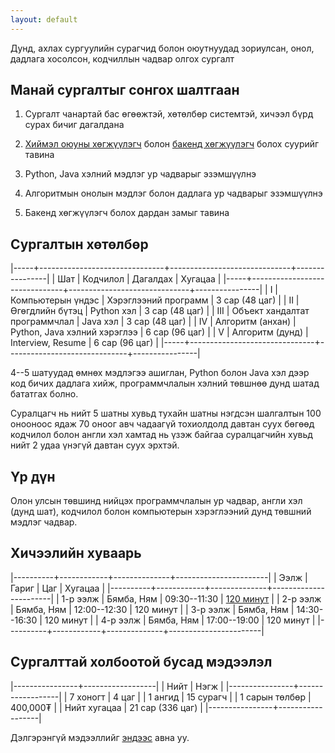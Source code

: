 ```yaml
---
layout: default
---
```


Дунд, ахлах сургуулийн сурагчид болон оюутнуудад зориулсан, онол, дадлага хосолсон, кодчиллын чадвар олгох сургалт

## Манай сургалтыг сонгох шалтгаан

1. Сургалт чанартай бас өгөөжтэй, хөтөлбөр системтэй, хичээл бүрд сурах бичиг дагалдана
   
1. [Хиймэл оюуны хөгжүүлэгч](/faq#ai) болон [бакенд хөгжүүлэгч](/backend) болох суурийг тавина

1. Python, Java хэлний мэдлэг ур чадварыг эзэмшүүлнэ

1. Алгоритмын онолын мэдлэг болон дадлага ур чадварыг эзэмшүүлнэ

1. Бакенд хөгжүүлэгч болох дардан замыг тавина

## Сургалтын хөтөлбөр

|-----+-------------------------------+------------------------------+----------------|
| Шат | Кодчилол                      | Дагалдах                     | Хугацаа        |
|-----+-------------------------------+------------------------------+----------------|
| I   | Компьютерын үндэс             | Хэрэглээний программ         | 3 сар (48 цаг) |
| II  | Өгөгдлийн бүтэц               | Python хэл                   | 3 сар (48 цаг) |
| III | Объект хандалтат программчлал | Java хэл                     | 3 сар (48 цаг) |
| IV  | Алгоритм (анхан)              | Python, Java хэлний хэрэглээ | 6 сар (96 цаг) |
| V   | Алгоритм (дунд)               | Interview, Resume            | 6 сар (96 цаг) |
|-----+-------------------------------+------------------------------+----------------|

4--5 шатуудад өмнөх мэдлэгээ ашиглан, Python болон Java хэл дээр код бичих дадлага хийж, программчлалын хэлний төвшнөө дунд шатад бататгах болно.

Суралцагч нь нийт 5 шатны хувьд тухайн шатны нэгдсэн шалгалтын 100 онооноос ядаж 70 оноог авч чадаагүй тохиолдолд давтан суух бөгөөд кодчилол болон англи хэл хамтад нь үзэж байгаа суралцагчийн хувьд нийт 2 удаа үнэгүй давтан суух эрхтэй.

## Үр дүн

Олон улсын төвшинд нийцэх программчлалын ур чадвар, англи хэл (дунд шат), кодчилол болон компьютерын хэрэглээний дунд төвшний мэдлэг чадвар.

## Хичээлийн хуваарь

|----------+------------+--------------+-----------------------|
| Ээлж     | Гариг      |          Цаг | Хугацаа               |
|----------+------------+--------------+-----------------------|
| 1-р ээлж | Бямба, Ням | 09:30--11:30 | [120 минут](/faq#120) |
| 2-р ээлж | Бямба, Ням | 12:00--12:30 | 120 минут             |
| 3-р ээлж | Бямба, Ням | 14:30--16:30 | 120 минут             |
| 4-р ээлж | Бямба, Ням | 17:00--19:00 | 120 минут             |
|----------+------------+--------------+-----------------------|

## Сургалттай холбоотой бусад мэдээлэл

|----------------+------------------|
| Нийт           | Нэгж             |
|----------------+------------------|
| 7 хоногт       | 4 цаг            |
| 1 ангид        | 15 сурагч        |
| 1 сарын төлбөр | 400,000₮         |
| Нийт хугацаа   | 21 сар (336 цаг) |
|----------------+------------------|

Дэлгэрэнгүй мэдээллийг [эндээс](./faq) авна уу.
